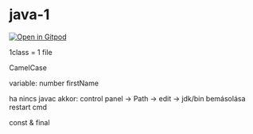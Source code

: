 # java-1

[![Open in Gitpod](https://gitpod.io/button/open-in-gitpod.svg)](https://gitpod.io/#https://github.com/barni363hun/java-1)

1class = 1 file

CamelCase

variable:
number
firstName

ha nincs javac akkor:
control panel -> Path -> edit -> jdk/bin bemásolása
restart cmd

const & final
